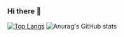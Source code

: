 ### Hi there 👋

<!--
**bokuwahanya/bokuwahanya** is a ✨ _special_ ✨ repository because its `README.md` (this file) appears on your GitHub profile.

Here are some ideas to get you started:

- 🔭 I’m currently working on ...
- 🌱 I’m currently learning ...
- 👯 I’m looking to collaborate on ...
- 🤔 I’m looking for help with ...
- 💬 Ask me about ...
- 📫 How to reach me: ...
- 😄 Pronouns: ...
- ⚡ Fun fact: ...
-->    








[![Top Langs](https://github-readme-stats.vercel.app/api/top-langs/?username=bokuwahanya)](https://github.com/anuraghazra/github-readme-stats)
![Anurag's GitHub stats](https://github-readme-stats.vercel.app/api?username=bokuwahanya&show_icons=true&theme=transparent)
